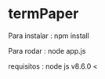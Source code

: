 # termPaper

Para instalar  : npm install

Para rodar     : node app.js

requisitos :
node js v8.6.0 <